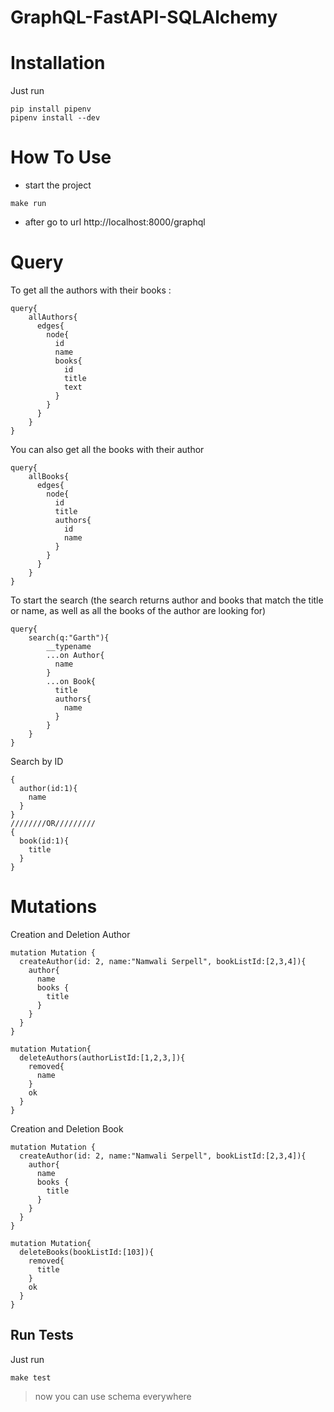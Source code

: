 # GraphQL-FastAPI-SQLAlchemy

# Installation

Just run
```shell script
pip install pipenv
pipenv install --dev
```
# How To Use

- start the project
```shell script
make run
```
- after go to url http://localhost:8000/graphql


# Query
To get all the authors with their books :
```gql
query{
    allAuthors{
      edges{
        node{
          id
          name
          books{
            id
            title
            text
          }
        }
      }
    }
}
```
You can also get all the books with their author
```gql
query{
    allBooks{
      edges{
        node{
          id
          title
          authors{
            id
            name
          }
        }
      }
    }
}
```

To start the search (the search returns author and books that match the title or name,
as well as all the books of the author are looking for)
```gql
query{
    search(q:"Garth"){
        __typename
        ...on Author{
          name
        }
        ...on Book{
          title
          authors{
            name
          }
        }
    }   
}
```

Search by ID
```gql
{
  author(id:1){
    name
  }
}
////////OR/////////
{
  book(id:1){
    title
  }
}
```


# Mutations

Creation and Deletion Author
```gql
mutation Mutation {
  createAuthor(id: 2, name:"Namwali Serpell", bookListId:[2,3,4]){
    author{
      name
      books {
        title
      }
    }
  }
}

mutation Mutation{
  deleteAuthors(authorListId:[1,2,3,]){
    removed{
      name
    }
    ok
  }
}
```
Creation and Deletion Book
```gql
mutation Mutation {
  createAuthor(id: 2, name:"Namwali Serpell", bookListId:[2,3,4]){
    author{
      name
      books {
        title
      }
    }
  }
}

mutation Mutation{
  deleteBooks(bookListId:[103]){
    removed{
      title
    }
    ok
  }
}
```

## Run Tests

Just run
```shell script
make test
```

>now you can use schema everywhere


